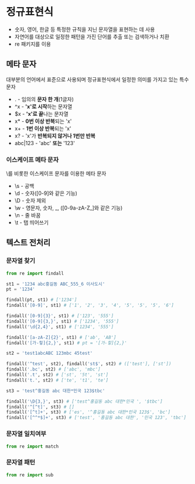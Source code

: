 # 정규표현식
- 숫자, 영어, 한글 등 특정한 규칙을 지닌 문자열을 표현하는 데 사용
- 자연어를 대상으로 일정한 패턴을 가진 단어를 추출 또는 검색하거나 치환
- re 패키지를 이용

## 메타 문자
대부분의 언어에서 표준으로 사용되며 정규표현식에서 일정한 의미를 가지고 있는 특수 문자

- . - 임의의 **문자 한 개**(1글자)
- ^x - **'x'로 시작**하는 문자열
- $x - **'x'로 끝**나는 문자열
- x* - **0번 이상 반복**되는 'x'
- x+ - **1번 이상 반복**되는 'x'
- x? - 'x'가 **반복되지 않거나 1번만 반복**
- abc|123 - 'abc' **또는** '123'


### 이스케이프 메타 문자
\\를 비롯한 이스케이프 문자를 이용한 메타 문자
- \s - 공백
- \d - 숫자([0-9]와 같은 기능)
- \D - 숫자 제외
- \w - 영문자, 숫자, \_, ([0-9a-zA-Z_]와 같은 기능)
- \n - 줄 바꿈
- \t - 탭 띄어쓰기

## 텍스트 전처리
### 문자열 찾기
```python
from re import findall
```
```python
st1 = '1234 abc홍길동 ABC_555_6 이사도시'
pt = '1234'

findall(pt, st1) # ['1234']
findall('[0-9]', st1) # ['1', '2', '3', '4', '5', '5', '5', '6']

findall('[0-9]{3}', st1) # ['123', '555']
findall('[0-9]{3,}', st1) # ['1234', '555']
findall('\d{2,4}', st1) # ['1234', '555']

findall('[a-zA-Z]{2}', st1) # ['ab', 'AB']
findall('[가-힣]{2,}', st1) # pt = '[가-힣]{2,}'
```
```python
st2 = 'test1abcABC 123mbc 45test'

findall('^test', st2), findall('st$', st2) # (['test'], ['st'])
findall('.bc', st2) # ['abc', 'mbc']
findall('.t', st2) # ['st', '5t', 'st']
findall('t.', st2) # ['te', 't1', 'te']
```
```python
st3 = 'test^홍길동 abc 대한*민국 123$tbc'

findall('\D{3,}', st3) # ['test^홍길동 abc 대한*민국 ', '$tbc']
findall('^[^t]', st3) # []
findall('[^t]+', st3) # ['es', '^홍길동 abc 대한*민국 123$', 'bc']
findall('[^^*$]+', st3) # ['test', '홍길동 abc 대한', '민국 123', 'tbc']
```

### 문자열 일치여부
```python
from re import match
```

### 문자열 패턴
```python
from re import sub
```